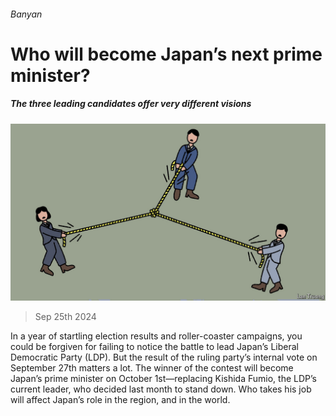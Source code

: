 ###### Banyan

# Who will become Japan’s next prime minister? 

##### The three leading candidates offer very different visions 

![image](images/20240928_ASD001.jpg) 

> Sep 25th 2024 

In a year of startling election results and roller-coaster campaigns, you could be forgiven for failing to notice the battle to lead Japan’s Liberal Democratic Party (LDP). But the result of the ruling party’s internal vote on September 27th matters a lot. The winner of the contest will become Japan’s prime minister on October 1st—replacing Kishida Fumio, the LDP’s current leader, who decided last month to stand down. Who takes his job will affect Japan’s role in the region, and in the world. 

